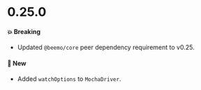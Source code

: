# 0.25.0

#### 💥 Breaking

- Updated `@beemo/core` peer dependency requirement to v0.25.

#### 🚀 New

- Added `watchOptions` to `MochaDriver`.
